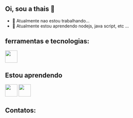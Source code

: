 ## Oi, sou a thais 👋


- 🔭 Atualmente nao estou trabalhando...
- 🌱 Atualmente estou aprendendo nodejs, java script, etc ...


## ferramentas e tecnologias:

<img src="https://cdn.jsdelivr.net/gh/devicons/devicon/icons/photoshop/photoshop-plain.svg" width="40" height="40"/>         

## Estou aprendendo

<img src="https://cdn.jsdelivr.net/gh/devicons/devicon/icons/git/git-original.svg" width="40" height="40"/> <img src="https://cdn.jsdelivr.net/gh/devicons/devicon/icons/typescript/typescript-original.svg" width="40" height="40"/>

## Contatos:
 



